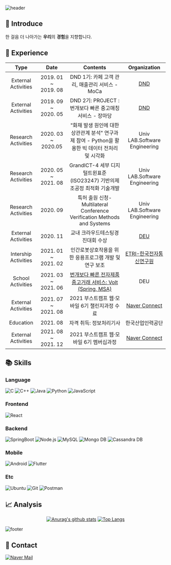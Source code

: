 ![header](https://capsule-render.vercel.app/api?type=waving&color=auto&height=300&section=header&text=KIM%20YEONG%20HWA&fontSize=90&animation=fadeIn&fontColor=#c9c9c9)

## 🎤 Introduce
한 걸음 더 나아가는 **우리**의 **경험**을 지향합니다.


## 📆 Experience
|Type|Date|Contents|Organization|
|:--:|:--:|:------:|:----------:|
|External Activities|2019. 01 ~</br>2019. 08|DND 1기: 카페 고객 관리, 매출관리 서비스 - MoCa|[DND](https://dnd.ac/)|
|External Activities|2019. 09 ~</br>2020. 05|DND 2기: PROJECT : 번개보다 빠른 중고매칭 서비스 - 장마당|[DND](https://dnd.ac/)|
|Research Activities|2020. 03 ~ 2020.05|"화재 발생 원인에 대한 상관관계 분석" 연구과제 참여 - Python을 활용한 빅 데이터 전처리 및 시각화|Univ LAB.Software Engineering|
|Research Activities|2020. 05 ~</br>2021. 08|GrandICT-4 세부 디지털트윈표준(ISO23247) 기반의제조공정 최적화 기술개발|Univ LAB.Software Engineering|
|Research Activities|2020. 09|특허 출원 신청- Multilateral Conference Verification Methods and Systems|Univ LAB.Software Engineering|
|External Activities|2020. 11|교내 크라우드테스팅경진대회 수상|[DEU](https://www.deu.ac.kr/www/boardview/9/1515)|
|Intership Activities|2021. 01 ~</br>2021. 02|인간로봇상호작용을 위한 응용프로그램 개발 및 연구 보조|[ETRI-한국전자통신연구원](https://www.etri.re.kr)|
|School Activities|2021. 03 ~</br>2021. 06|[번개보다 빠른 전자제품 중고거래 서비스: Volt (Spring, MSA)](https://github.com/DEU-Volt/spring_backend)|DEU|
|External Activities|2021. 07 ~</br>2021. 08|2021 부스트캠프 웹·모바일 6기 챌린지과정 수료|[Naver Connect](https://boostcamp.connect.or.kr/)|
|Education|2021. 08|자격 취득: 정보처리기사|한국산업인력공단|
|External Activities|2021. 08 ~</br>2021. 12|2021 부스트캠프 웹·모바일 6기 멤버십과정|[Naver Connect](https://boostcamp.connect.or.kr/)|


## 📚 Skills
### Language
![C](https://img.shields.io/badge/C-A8B9CC?style=flat-square&logo=C&logoColor=white)
![C++](https://img.shields.io/badge/C++-00599C?style=flat-square&logo=C%2B%2B&logoColor=white)
![Java](https://img.shields.io/badge/Java-007396?style=flat-square&logo=Java&logoColor=white)
![Python](https://img.shields.io/badge/Python-3776AB?style=flat-square&logo=Python&logoColor=white)
![JavaScript](https://img.shields.io/badge/JavaScript-F7DF1E?style=flat-square&logo=JavaScript&logoColor=white)


### Frontend
![React](https://img.shields.io/badge/React-61DAFB?style=flat-square&logo=React&logoColor=white)

### Backend
![SpringBoot](https://img.shields.io/badge/SpringBoot-6DB33F?style=flat-square&logo=SpringBoot&logoColor=white)
![Node.js](https://img.shields.io/badge/Node.js-339933?style=flat-square&logo=Node.js&logoColor=white)
![MySQL](https://img.shields.io/badge/MySQL-4479A1?style=flat-square&logo=MySQL&logoColor=white)
![Mongo DB](https://img.shields.io/badge/MongoDB-47A248?style=flat-square&logo=MongoDB&logoColor=white)
![Cassandra DB](https://img.shields.io/badge/Cassandra-1287B1?style=flat-square&logo=ApacheCassandra&logoColor=white)

### Mobile
![Android](https://img.shields.io/badge/Android-3DDC84?style=flat-square&logo=Android&logoColor=white)
![Flutter](https://img.shields.io/badge/Flutter-02569B?style=flat-square&logo=Flutter&logoColor=white)

### Etc
![Ubuntu](https://img.shields.io/badge/Ubuntu-E95420?style=flat-square&logo=Ubuntu&logoColor=white)
![Git](https://img.shields.io/badge/Git-F05032?style=flat-square&logo=Git&logoColor=white)
![Postman](https://img.shields.io/badge/Postman-FF6C37?style=flat-square&logo=Postman&logoColor=white)


## 📈 Analysis
<div align=center>
 <div>
  
  [![Anurag's github stats](https://github-readme-stats.vercel.app/api?username=K-moovie)](https://github.com/anuraghazra/github-readme-stats)
  [![Top Langs](https://github-readme-stats.vercel.app/api/top-langs/?username=K-moovie&layout=compact)](https://github.com/anuraghazra/github-readme-stats)
  </div>
</div>

![footer](https://capsule-render.vercel.app/api?type=waving&color=auto&height=300&section=footer)

## 📮 Contact
[![Naver Mail](https://img.shields.io/badge/Naver%20Mail-03C75A?style=flat-square&logo=Naver&logoColor=white)](mailto:kyha97@naver.com?subject=[Github])

